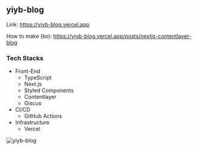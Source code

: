 ## yiyb-blog

Link: https://yiyb-blog.vercel.app

How to make (ko): https://yiyb-blog.vercel.app/posts/nextjs-contentlayer-blog

### Tech Stacks

- Front-End
  - TypeScript
  - Next.js
  - Styled Components
  - Contentlayer
  - Giscus
- CI/CD
  - GitHub Actions
- Infrastructure
  - Vercel

![yiyb-blog](https://github.com/yiyb0603/yiyb-blog/assets/50941453/109dd0aa-db52-4b6f-8145-c2b911c5f9e1)
